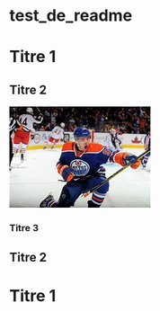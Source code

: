 # test_de_readme

# Titre 1

## Titre 2

![lien vers photo ](medias/github.jfif)

### Titre 3

## Titre 2 

# Titre 1

